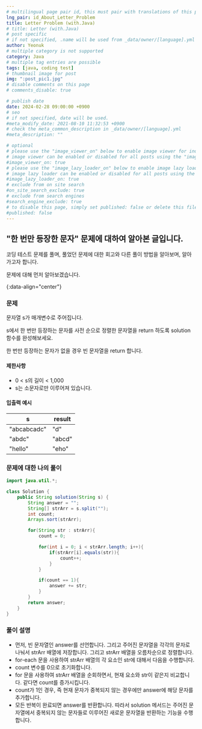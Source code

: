 ```yaml
---
# multilingual page pair id, this must pair with translations of this page. (This name must be unique)
lng_pair: id_About_Letter_Problem
title: Letter Problem (with.Java)
# title: Letter (with.Java)
# post specific
# if not specified, .name will be used from _data/owner/[language].yml
author: Yeonuk
# multiple category is not supported
category: Java
# multiple tag entries are possible
tags: [java, coding test]
# thumbnail image for post
img: ":post_pic1.jpg"
# disable comments on this page
# comments_disable: true

# publish date
date: 2024-02-28 09:00:00 +0900
# seo
# if not specified, date will be used.
#meta_modify_date: 2021-08-10 11:32:53 +0900
# check the meta_common_description in _data/owner/[language].yml
#meta_description: ""

# optional
# please use the "image_viewer_on" below to enable image viewer for individual pages or posts (_posts/ or [language]/_posts folders).
# image viewer can be enabled or disabled for all posts using the "image_viewer_posts: true" setting in _data/conf/main.yml.
#image_viewer_on: true
# please use the "image_lazy_loader_on" below to enable image lazy loader for individual pages or posts (_posts/ or [language]/_posts folders).
# image lazy loader can be enabled or disabled for all posts using the "image_lazy_loader_posts: true" setting in _data/conf/main.yml.
#image_lazy_loader_on: true
# exclude from on site search
#on_site_search_exclude: true
# exclude from search engines
#search_engine_exclude: true
# to disable this page, simply set published: false or delete this file
#published: false
---
```


<!-- outline-start -->

## "한 번만 등장한 문자" 문제에 대하여 알아본 글입니다.

코딩 테스트 문제를 풀며, 풀었던 문제에 대한 회고와 다른 풀이 방법을 알아보며, 알아가고자 합니다.

문제에 대해 먼저 알아보겠습니다.

{:data-align="center"}

<!-- outline-end -->

### 문제

문자열 s가 매개변수로 주어집니다.

s에서 한 번만 등장하는 문자를 사전 순으로 정렬한 문자열을 return 하도록 solution 함수를 완성해보세요.

한 번만 등장하는 문자가 없을 경우 빈 문자열을 return 합니다.

#### 제한사항

- 0 < s의 길이 < 1,000
- s는 소문자로만 이루어져 있습니다.

#### 입출력 예시

| s           | result |
| ----------- | ------ |
| "abcabcadc" | "d"    |
| "abdc"      | "abcd" |
| "hello"     | "eho"  |

<!-- | start_num | end_num | result |
| --------- | ------- | ------ |
| 10        | 3       | 0      | -->

### 문제에 대한 나의 풀이

```java
import java.util.*;

class Solution {
    public String solution(String s) {
        String answer = "";
        String[] strArr = s.split("");
        int count;
        Arrays.sort(strArr);

        for(String str : strArr){
            count = 0;

            for(int i = 0; i < strArr.length; i++){
                if(strArr[i].equals(str)){
                    count++;
                }
            }

            if(count == 1){
                answer += str;
            }
        }
        return answer;
    }
}
```

### 풀이 설명

- 먼저, 빈 문자열인 answer를 선언합니다. 그리고 주어진 문자열을 각각의 문자로 나눠서 strArr 배열에 저장합니다. 그리고 strArr 배열을 오름차순으로 정렬합니다.
- for-each 문을 사용하여 strArr 배열의 각 요소인 str에 대해서 다음을 수행합니다.
- count 변수를 0으로 초기화합니다.
- for 문을 사용하여 strArr 배열을 순회하면서, 현재 요소와 str이 같은지 비교합니다. 같다면 count를 증가시킵니다.
- count가 1인 경우, 즉 현재 문자가 중복되지 않는 경우에만 answer에 해당 문자를 추가합니다.
- 모든 반복이 완료되면 answer를 반환합니다. 따라서 solution 메서드는 주어진 문자열에서 중복되지 않는 문자들로 이루어진 새로운 문자열을 반환하는 기능을 수행합니다.
